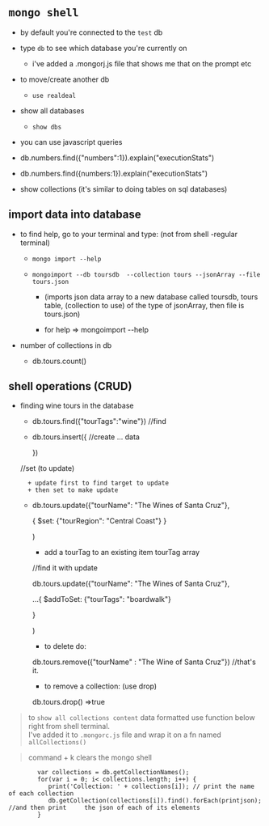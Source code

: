 ## <kbd>mongo shell</kbd>

- by default you're connected to the `test` db

- type `db` to see which database you're currently on 
	+ i've added a .mongorj.js file that shows me that on the prompt etc

- to move/create another db
	+ `use realdeal`

- show all databases
	+ `show dbs`

- you can use javascript queries

- db.numbers.find({"numbers":1}).explain("executionStats")

- db.numbers.find({numbers:1}).explain("executionStats")

- show collections (it's similar to doing tables on sql databases)


## import data into database

- to find help, go to your terminal and type: (not from shell -regular terminal)
	
	+ `mongo import --help`

	+ `mongoimport --db toursdb  --collection tours --jsonArray --file tours.json`

	  * (imports json data array to a new database called toursdb, tours table, 
		(collection to use) of the type of jsonArray, then file is tours.json)

	  * for help =>  mongoimport --help  	

-  number of collections in db

	+ db.tours.count()



## shell operations  (CRUD)

 - finding wine tours in the database

 	+ db.tours.find({"tourTags":"wine"})  //find

 	+ db.tours.insert({                   //create
 		... data

 		})

 	
 	//set (to update)  
	 	
		 + update first to find target to update
		 + then set to make update
 	
 	+ db.tours.update({"tourName": "The Wines of Santa Cruz"},


 		{
 			$set: {"tourRegion": "Central Coast"}
 		}



 	  )	


 	  + add a tourTag to an existing item tourTag array

 	  //find it with update

 	  db.tours.update({"tourName": "The Wines of Santa Cruz"},

 	  ...{
 	  		$addToSet: {"tourTags": "boardwalk"}

 		 }

 	  )


 	  + to delete do:

 	  db.tours.remove({"tourName" : "The Wine of Santa Cruz"})  //that's it.


 	  + to remove a collection:   (use drop)

 	  db.tours.drop()
 	  	=>true




> to `show all collections content` data formatted
> use function below right from shell terminal.     
> I've added it to `.mongorc.js` file and wrap it on a fn named `allCollections()`    

> command + k clears the mongo shell

```
		var collections = db.getCollectionNames();
		for(var i = 0; i< collections.length; i++) {    
		   print('Collection: ' + collections[i]); // print the name of each collection
		   db.getCollection(collections[i]).find().forEach(printjson); //and then print     the json of each of its elements
		}

```























